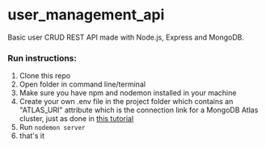 # user_management_api

Basic user CRUD REST API made with Node.js, Express and MongoDB.

### Run instructions:

1.  Clone this repo
2.  Open folder in command line/terminal
3.  Make sure you have npm and nodemon installed in your machine
4.  Create your own .env file in the project folder which contains an "ATLAS_URI" attribute which is the connection link for a MongoDB Atlas cluster, just as done in [this tutorial](https://medium.com/@beaucarnes/learn-the-mern-stack-by-building-an-exercise-tracker-mern-tutorial-59c13c1237a1)
5.  Run `nodemon server`
6.  that's it

